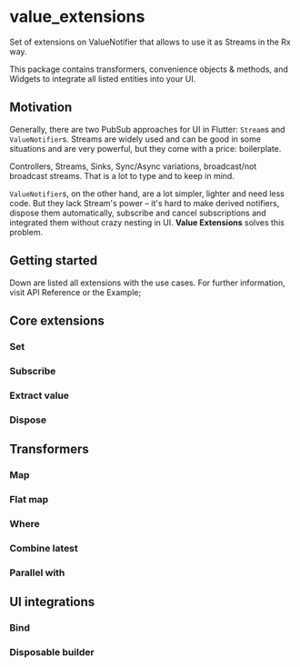 # value_extensions

Set of extensions on ValueNotifier that allows to use it as Streams in the Rx way. 

This package contains transformers, convenience objects & methods, and Widgets to integrate all listed entities into your UI.

## Motivation

Generally, there are two PubSub approaches for UI in Flutter: `Stream`s and `ValueNotifier`s. Streams are widely used and can be good in some situations and are very powerful, but they come with a price: boilerplate. 

Controllers, Streams, Sinks, Sync/Async variations, broadcast/not broadcast streams. That is a lot to type and to keep in mind.

`ValueNotifier`s, on the other hand, are a lot simpler, lighter and need less code. But they lack Stream's power – it's hard to make derived notifiers, dispose them automatically, subscribe and cancel subscriptions and integrated them without crazy nesting in UI. **Value Extensions** solves this problem.

## Getting started 

Down are listed all extensions with the use cases. For further information, visit API Reference or the Example;

## Core extensions

### Set
### Subscribe
### Extract value
### Dispose

## Transformers

### Map
### Flat map
### Where
### Combine latest
### Parallel with

## UI integrations

### Bind
### Disposable builder
